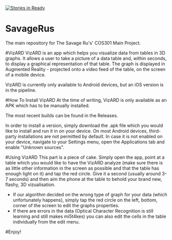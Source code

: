 [![Stories in Ready](https://badge.waffle.io/u14395283/SavageRus.png?label=ready&title=Ready)](https://waffle.io/u14395283/SavageRus)
# SavageRus
The main repository for The Savage Ru's' COS301 Main Project.

#VizARD
VizARD is an app which helps you visualize data from tables in 3D graphs.
It allows a user to take a picture of a data table and, within seconds, to display a graphical representation of that table.
The graph is displayed in Augmented Reality - projected onto a video feed of the table, on the screen of a mobile device.

VizARD is currently only available to Android devices, but an iOS version is in the pipeline.

#How To Install VizARD
At the time of writing, VizARD is only available as an APK which has to be manually installed.

The most recent builds can be found in the Releases.

In order to install a version, simply download the .apk file which you would like to install and run it in on your device.
On most Android devices, third-party installations are not permitted by default. In case it is not enabled on your device, navigate to your Settings menu, open the Applications tab and enable "Unknown sources".

#Using VizARD
This part is a piece of cake. Simply open the app, point at a table which you would like to have the VizARD analyze (make sure there is as little other information in the screen as possible and that the table has enough light on it)
and tap the red circle. Give it a second (usually around 3-7 seconds) and then aim the phone at the table to behold your brand new, flashy, 3D vizualisation.

- If our algorithm decided on the wrong type of graph for your data (which unfortunately happens), simply tap the red circle on the left, bottom, corner of the screen to edit the graphs properties.
- If there are errors in the data (Optical Character Recognition is still learning and still makes mi5t4kes) you can also edit the cells in the table individually from the edit menu.

#Enjoy!
